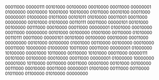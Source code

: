 00011000
00000111
00101000
00100000
00010000
00011000
00000001
01000000
00010000
10001000
10010000
01011000
00010100
00011000
00000001
01000000
01011000
00101011
01010000
00011001
00011000
00000000
00101000
01010000
00110111
00011000
00000101
00101000
00100000
00111000
00010000
00011000
00000001
01001000
00010000
00011000
00000000
00101000
00100000
01001000
00110000
01010000
00110111
00011000
00000101
00101000
00100000
00010000
00011000
00000000
00101000
00100000
01001000
00110000
00100000
00010000
00011000
10000000
01000000
10011000
00011000
00000001
01000000
10100000
00001000
10110000
00110000
10101000
00011000
00000111
00101000
00100000
00010000
00011000
00000001
01000000
10000000
00001000
10110000
00110000
00011000
00001000
00101000
00100000
00111000
00010000
00011000
00000001
01001000
00111000
00110000
01011000
01100000
01010000
00000000
